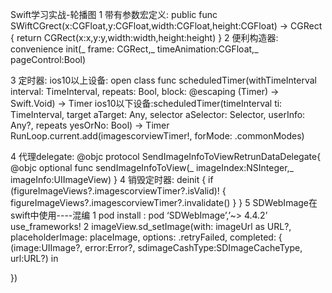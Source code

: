  Swift学习实战-轮播图
 1 带有参数宏定义:
 public func SWiftCGrect(x:CGFloat,y:CGFloat,width:CGFloat,height:CGFloat) -> CGRect {
 return CGRect(x:x,y:y,width:width,height:height)
 }
 2 便利构造器:
 convenience init(_ frame: CGRect,_ timeAnimation:CGFloat,_ pageControl:Bool)

3 定时器:
ios10以上设备: open class func scheduledTimer(withTimeInterval interval: TimeInterval, repeats: Bool, block: @escaping (Timer) -> Swift.Void) -> Timer
ios10以下设备:scheduledTimer(timeInterval ti: TimeInterval, target aTarget: Any, selector aSelector: Selector, userInfo: Any?, repeats yesOrNo: Bool) -> Timer
RunLoop.current.add(imagescorviewTimer!, forMode: .commonModes)

4 代理delegate:
@objc protocol SendImageInfoToViewRetrunDataDelegate{
@objc optional func sendImageInfoToView(_ imageIndex:NSInteger,_ imageInfo:UIImageView)
}
4 销毁定时器:
deinit  {
if (figureImageViews?.imagescorviewTimer?.isValid)! {
figureImageViews?.imagescorviewTimer?.invalidate()
}
}
5 SDWebImage在swift中使用----混编
1 pod install :
pod ‘SDWebImage’,’~> 4.4.2’
use_frameworks!
2 imageView.sd_setImage(with: imageUrl as URL?, placeholderImage: placeImage, options: .retryFailed, completed: { (image:UIImage?, error:Error?, sdimageCashType:SDImageCacheType, url:URL?) in

})


